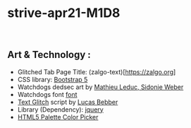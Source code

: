 # strive-apr21-M1D8

<br>

## Art & Technology :

 - Glitched Tab Page Title: (zalgo-text)[https://zalgo.org]
 - CSS library: [Bootstrap 5](https://www.getbootstrap.com)
 - Watchdogs dedsec art by [Mathieu Leduc, Sidonie Weber](https://www.behance.net/gallery/47393655/Watch_Dogs-2-DEDSEC-Video) 
 - Watchdogs font [font](https://www.urbanfonts.com/fonts/HACKED.font) 
 - [Text Glitch](https://codepen.io/lbebber/pen/ypgql) script by [Lucas Bebber](http://lbebber.github.io) 
 - Library (Dependency): [jquery](https://www.jquery.com)  
 - [HTML5 Palette Color Picker](https://www.jqueryscript.net/other/Flat-HTML5-Palette-Color-Picker-For-jQuery-colorPick-js.html)

